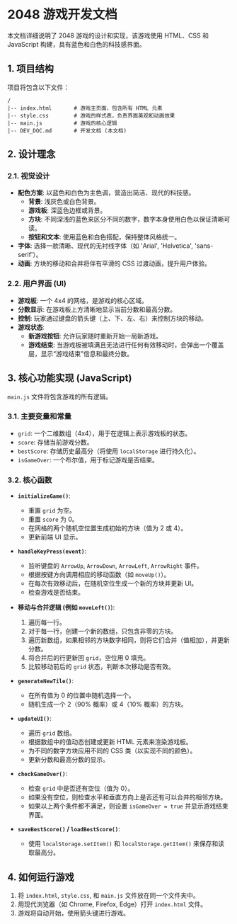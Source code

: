 # 2048 游戏开发文档

本文档详细说明了 2048 游戏的设计和实现，该游戏使用 HTML、CSS 和 JavaScript 构建，具有蓝色和白色的科技感界面。

## 1. 项目结构

项目将包含以下文件：

```
/
|-- index.html       # 游戏主页面，包含所有 HTML 元素
|-- style.css        # 游戏的样式表，负责界面美观和动画效果
|-- main.js          # 游戏的核心逻辑
|-- DEV_DOC.md       # 开发文档 (本文档)
```

## 2. 设计理念

### 2.1. 视觉设计

*   **配色方案**: 以蓝色和白色为主色调，营造出简洁、现代的科技感。
    *   **背景**: 浅灰色或白色背景。
    *   **游戏板**: 深蓝色边框或背景。
    *   **方块**: 不同深浅的蓝色来区分不同的数字，数字本身使用白色以保证清晰可读。
    *   **按钮和文本**: 使用蓝色和白色搭配，保持整体风格统一。
*   **字体**: 选择一款清晰、现代的无衬线字体（如 'Arial', 'Helvetica', 'sans-serif'）。
*   **动画**: 方块的移动和合并将伴有平滑的 CSS 过渡动画，提升用户体验。

### 2.2. 用户界面 (UI)

*   **游戏板**: 一个 4x4 的网格，是游戏的核心区域。
*   **分数显示**: 在游戏板上方清晰地显示当前分数和最高分数。
*   **控制**: 玩家通过键盘的箭头键（上、下、左、右）来控制方块的移动。
*   **游戏状态**:
    *   **新游戏按钮**: 允许玩家随时重新开始一局新游戏。
    *   **游戏结束**: 当游戏板被填满且无法进行任何有效移动时，会弹出一个覆盖层，显示“游戏结束”信息和最终分数。

## 3. 核心功能实现 (JavaScript)

`main.js` 文件将包含游戏的所有逻辑。

### 3.1. 主要变量和常量

*   `grid`: 一个二维数组（4x4），用于在逻辑上表示游戏板的状态。
*   `score`: 存储当前游戏分数。
*   `bestScore`: 存储历史最高分（将使用 `localStorage` 进行持久化）。
*   `isGameOver`: 一个布尔值，用于标记游戏是否结束。

### 3.2. 核心函数

*   **`initializeGame()`**:
    *   重置 `grid` 为空。
    *   重置 `score` 为 0。
    *   在网格的两个随机空位置生成初始的方块（值为 2 或 4）。
    *   更新前端 UI 显示。

*   **`handleKeyPress(event)`**:
    *   监听键盘的 `ArrowUp`, `ArrowDown`, `ArrowLeft`, `ArrowRight` 事件。
    *   根据按键方向调用相应的移动函数（如 `moveUp()`）。
    *   在每次有效移动后，在随机空位生成一个新的方块并更新 UI。
    *   检查游戏是否结束。

*   **移动与合并逻辑 (例如 `moveLeft()`**):
    1.  遍历每一行。
    2.  对于每一行，创建一个新的数组，只包含非零的方块。
    3.  遍历新数组，如果相邻的方块数字相同，则将它们合并（值相加），并更新分数。
    4.  将合并后的行更新回 `grid`，空位用 0 填充。
    5.  比较移动前后的 `grid` 状态，判断本次移动是否有效。

*   **`generateNewTile()`**:
    *   在所有值为 0 的位置中随机选择一个。
    *   随机生成一个 2（90% 概率）或 4（10% 概率）的方块。

*   **`updateUI()`**:
    *   遍历 `grid` 数组。
    *   根据数组中的值动态创建或更新 HTML 元素来渲染游戏板。
    *   为不同的数字方块应用不同的 CSS 类（以实现不同的颜色）。
    *   更新分数和最高分数的显示。

*   **`checkGameOver()`**:
    *   检查 `grid` 中是否还有空位（值为 0）。
    *   如果没有空位，则检查水平和垂直方向上是否还有可以合并的相邻方块。
    *   如果以上两个条件都不满足，则设置 `isGameOver = true` 并显示游戏结束界面。

*   **`saveBestScore()` / `loadBestScore()`**:
    *   使用 `localStorage.setItem()` 和 `localStorage.getItem()` 来保存和读取最高分。

## 4. 如何运行游戏

1.  将 `index.html`, `style.css`, 和 `main.js` 文件放在同一个文件夹中。
2.  用现代浏览器（如 Chrome, Firefox, Edge）打开 `index.html` 文件。
3.  游戏将自动开始，使用箭头键进行游戏。
